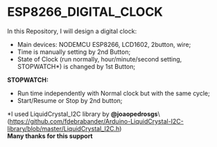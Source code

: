 # ESP8266_DIGITAL_CLOCK
In this Repository, I will design a digital clock:
+ Main devices: NODEMCU ESP8266, LCD1602, 2button, wire;
+ Time is manually setting by 2nd Button;
+ State of Clock (run normally, hour/minute/second setting, STOPWATCH*) is changed by 1st Button;  

**STOPWATCH:**
- Run time independently with Normal clock but with the same cycle;
- Start/Resume or Stop by 2nd button;


*I used LiquidCrystal_I2C library by **@joaopedrosgs**\ (https://github.com/fdebrabander/Arduino-LiquidCrystal-I2C-library/blob/master/LiquidCrystal_I2C.h)\
**Many thanks for this support**
